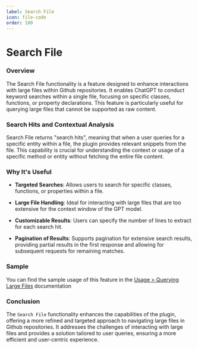 ```yaml
---
label: Search File
icon: file-code
order: 100
---
```


# Search File

### Overview

The Search File functionality is a feature designed to enhance interactions with large files within Github repositories. It enables ChatGPT to conduct keyword searches within a single file, focusing on specific classes, functions, or property declarations. This feature is particularly useful for querying large files that cannot be supported as raw content.

### Search Hits and Contextual Analysis

Search File returns "search hits", meaning that when a user queries for a specific entity within a file, the plugin provides relevant snippets from the file. This capability is crucial for understanding the context or usage of a specific method or entity without fetching the entire file content.

### Why It's Useful

- **Targeted Searches**: Allows users to search for specific classes, functions, or properties within a file.

- **Large File Handling**: Ideal for interacting with large files that are too extensive for the context window of the GPT model.

- **Customizable Results**: Users can specify the number of lines to extract for each search hit.

- **Pagination of Results**: Supports pagination for extensive search results, providing partial results in the first response and allowing for subsequent requests for remaining matches.

### Sample

You can find the sample usage of this feature in the [Usage > Querying Large Files](/usage/large-files) documentation

### Conclusion

The `Search File` functionality enhances the capabilities of the plugin, offering a more refined and targeted approach to navigating large files in Github repositories. It addresses the challenges of interacting with large files and provides a solution tailored to user queries, ensuring a more efficient and user-centric experience.

